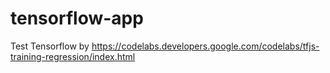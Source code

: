 # tensorflow-app

Test Tensorflow by https://codelabs.developers.google.com/codelabs/tfjs-training-regression/index.html